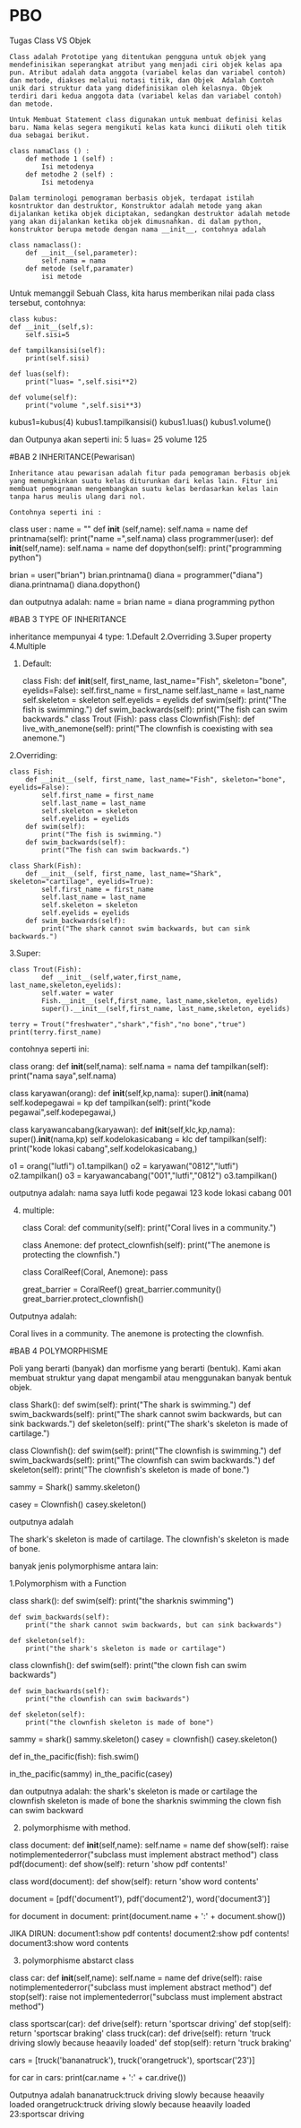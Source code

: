 # PBO
Tugas
Class VS Objek
    
    Class adalah Prototipe yang ditentukan pengguna untuk objek yang mendefinisikan seperangkat atribut yang menjadi ciri objek kelas apa pun. Atribut adalah data anggota (variabel kelas dan variabel contoh) dan metode, diakses melalui notasi titik, dan Objek  Adalah Contoh unik dari struktur data yang didefinisikan oleh kelasnya. Objek terdiri dari kedua anggota data (variabel kelas dan variabel contoh) dan metode.
    
    Untuk Membuat Statement class digunakan untuk membuat definisi kelas baru. Nama kelas segera mengikuti kelas kata kunci diikuti oleh titik dua sebagai berikut.
    
    class namaClass () :
        def methode 1 (self) :
            Isi metodenya
        def metodhe 2 (self) :
            Isi metodenya
            
    Dalam terminologi pemograman berbasis objek, terdapat istilah kosntruktor dan destruktor, Konstruktor adalah metode yang akan dijalankan ketika objek diciptakan, sedangkan destruktor adalah metode yang akan dijalankan ketika objek dimusnahkan. di dalam python, konstruktor berupa metode dengan nama __init__, contohnya adalah
    
    class namaclass():
        def __init__(sel,parameter):
            self.nama = nama 
        def metode (self,paramater)
            isi metode
            
Untuk memanggil Sebuah Class, kita harus memberikan nilai pada class tersebut, contohnya:

    class kubus:
    def __init__(self,s):
        self.sisi=5
    
    def tampilkansisi(self):
        print(self.sisi)
        
    def luas(self):
        print("luas= ",self.sisi**2)
    
    def volume(self):
        print("volume ",self.sisi**3)
    
    
kubus1=kubus(4)
kubus1.tampilkansisi()
kubus1.luas()
kubus1.volume()

dan Outpunya akan seperti ini:
5
luas=  25
volume  125



#BAB 2
INHERITANCE(Pewarisan)

    Inheritance atau pewarisan adalah fitur pada pemograman berbasis objek yang memungkinkan suatu kelas diturunkan dari kelas lain. Fitur ini membuat pemograman mengembangkan suatu kelas berdasarkan kelas lain tanpa harus meulis ulang dari nol.
    
    Contohnya seperti ini :
    
class user :
    name = ""
    def __init__ (self,name):
        self.nama = name
    def printnama(self):
        print("name =",self.nama)
class programmer(user):
    def __init__(self,name):
        self.nama = name
    def dopython(self):
        print("programming python")
        
brian = user("brian")
brian.printnama()
diana = programmer("diana")
diana.printnama()
diana.dopython()

dan outputnya adalah:
name = brian
name = diana
programming python

#BAB 3
TYPE OF INHERITANCE

inheritance mempunyai 4 type:
1.Default
2.Overriding
3.Super property
4.Multiple

1. Default:

    class Fish: 
        def __init__(self, first_name, last_name="Fish", skeleton="bone", eyelids=False): 
            self.first_name = first_name 
            self.last_name = last_name 
            self.skeleton = skeleton 
            self.eyelids = eyelids 
        def swim(self): 
            print("The fish is swimming.") 
        def swim_backwards(self): 
            print("The fish can swim backwards."
     class Trout (Fish): 
        pass 
     class Clownfish(Fish): 
        def live_with_anemone(self): 
            print("The clownfish is coexisting with sea anemone.") 

2.Overriding: 

    class Fish: 
        def __init__(self, first_name, last_name="Fish", skeleton="bone", eyelids=False): 
            self.first_name = first_name 
            self.last_name = last_name 
            self.skeleton = skeleton 
            self.eyelids = eyelids 
        def swim(self): 
            print("The fish is swimming.") 
        def swim_backwards(self): 
            print("The fish can swim backwards.") 
   
    class Shark(Fish): 
        def __init__(self, first_name, last_name="Shark", skeleton="cartilage", eyelids=True): 
            self.first_name = first_name 
            self.last_name = last_name 
            self.skeleton = skeleton 
            self.eyelids = eyelids 
        def swim_backwards(self): 
            print("The shark cannot swim backwards, but can sink backwards.") 

3.Super:

    class Trout(Fish):
            def __init__(self,water,first_name, last_name,skeleton,eyelids):
            self.water = water
            Fish.__init__(self,first_name, last_name,skeleton, eyelids)
            super().__init__(self,first_name, last_name,skeleton, eyelids)

    terry = Trout("freshwater","shark","fish","no bone","true")
    print(terry.first_name)
    
contohnya seperti ini:

class orang:
    def __init__(self,nama):
        self.nama = nama
    def tampilkan(self):
        print("nama saya",self.nama)
        
class karyawan(orang):
    def __init__(self,kp,nama):
        super().__init__(nama)
        self.kodepegawai = kp
    def tampilkan(self):
        print("kode pegawai",self.kodepegawai,)
        
class karyawancabang(karyawan):
    def __init__(self,klc,kp,nama):
        super().__init__(nama,kp)
        self.kodelokasicabang = klc
    def tampilkan(self):
        print("kode lokasi cabang",self.kodelokasicabang,)

o1 = orang("lutfi")
o1.tampilkan()
o2 = karyawan("0812","lutfi")
o2.tampilkan()
o3 = karyawancabang("001","lutfi","0812")
o3.tampilkan()

outputnya adalah:
nama saya lutfi
kode pegawai 123
kode lokasi cabang 001

4. multiple:

    class Coral: 
        def community(self): 
            print("Coral lives in a community.") 

    class Anemone: 
        def protect_clownfish(self): 
            print("The anemone is protecting the clownfish.") 

    class CoralReef(Coral, Anemone): 
        pass 
      
    great_barrier = CoralReef() 
    great_barrier.community() 
    great_barrier.protect_clownfish() 
    
 Outputnya adalah:

Coral lives in a community.
The anemone is protecting the clownfish.


#BAB 4
POLYMORPHISME

Poli yang berarti (banyak) dan morfisme yang berarti (bentuk).
Kami akan membuat struktur yang dapat mengambil atau menggunakan banyak bentuk objek.

class Shark():
    def swim(self):
        print("The shark is swimming.")
    def swim_backwards(self):
        print("The shark cannot swim backwards, but can sink backwards.")
    def skeleton(self):
        print("The shark's skeleton is made of cartilage.")

class Clownfish():
    def swim(self):
        print("The clownfish is swimming.")
    def swim_backwards(self):
        print("The clownfish can swim backwards.")
    def skeleton(self):
        print("The clownfish's skeleton is made of bone.")

sammy = Shark()
sammy.skeleton()

casey = Clownfish()
casey.skeleton()

outputnya adalah

The shark's skeleton is made of cartilage.
The clownfish's skeleton is made of bone.

banyak jenis polymorphisme antara lain:

1.Polymorphism with a Function


class shark():
    def swim(self):
        print("the sharknis swimming")
        
    def swim_backwards(self):
        print("the shark cannot swim backwards, but can sink backwards")
        
    def skeleton(self):
        print("the shark's skeleton is made or cartilage")
        
class clownfish():
    def swim(self):
        print("the clown fish can swim backwards")
        
    def swim_backwards(self):
        print("the clownfish can swim backwards")
        
    def skeleton(self):
        print("the clownfish skeleton is made of bone")
        
sammy = shark()
sammy.skeleton()
casey = clownfish()
casey.skeleton()

def in_the_pacific(fish):
    fish.swim()

in_the_pacific(sammy)
in_the_pacific(casey)

dan outputnya adalah:
the shark's skeleton is made or cartilage
the clownfish skeleton is made of bone
the sharknis swimming
the clown fish can swim backward

2. polymorphisme with method.

class document:
    def __init__(self,name):
        self.name = name
    def show(self):
        raise notimplementederror("subclass must implement abstract method")
class pdf(document):
    def show(self):
        return 'show pdf contents!'
    
class word(document):
    def show(self):
        return 'show word contents'

document = [pdf('document1'),
           pdf('document2'),
           word('document3')]

for document in document:
    print(document.name + ':' + document.show())
    
JIKA DIRUN:
document1:show pdf contents!
document2:show pdf contents!
document3:show word contents


3. polymorphisme abstarct class

class car:
    def __init__(self,name):
        self.name = name
    def drive(self):
        raise notimplementederror("subclass must implement abstract method")
    def stop(self):
        raise not implementederror("subclass must implement abstract method")

class sportscar(car):
    def drive(self):
        return 'sportscar driving'
    def stop(self):
        return 'sportscar braking'
class truck(car):
    def drive(self):
        return 'truck driving slowly because heaavily loaded'
    def stop(self):
        return 'truck braking'
    
cars = [truck('bananatruck'),
       truck('orangetruck'),
       sportscar('23')]
    
for car in cars:
    print(car.name + ':' + car.drive())
    
Outputnya adalah
bananatruck:truck driving slowly because heaavily loaded
orangetruck:truck driving slowly because heaavily loaded
23:sportscar driving



